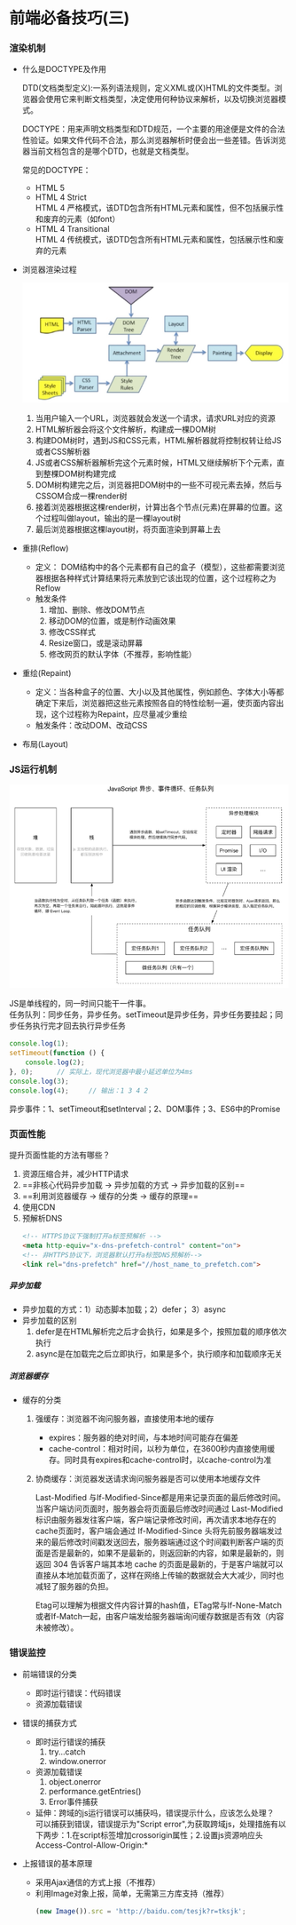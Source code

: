 # 前端必备技巧(三)

### 渲染机制

- 什么是DOCTYPE及作用

    DTD(文档类型定义):一系列语法规则，定义XML或(X)HTML的文件类型。浏览器会使用它来判断文档类型，决定使用何种协议来解析，以及切换浏览器模式。 
    
    DOCTYPE：用来声明文档类型和DTD规范，一个主要的用途便是文件的合法性验证。如果文件代码不合法，那么浏览器解析时便会出一些差错。告诉浏览器当前文档包含的是哪个DTD，也就是文档类型。
    
    常见的DOCTYPE：
    - HTML 5	 <!DOCTYPE html>
    - HTML 4 Strict  
        HTML 4 严格模式，该DTD包含所有HTML元素和属性，但不包括展示性和废弃的元素（如font）
    - HTML 4 Transitional    
        HTML 4 传统模式，该DTD包含所有HTML元素和属性，包括展示性和废弃的元素

- 浏览器渲染过程
    
    ![浏览器渲染过程](./imgs/浏览器渲染过程.png)
    
    1. 当用户输入一个URL，浏览器就会发送一个请求，请求URL对应的资源
    2. HTML解析器会将这个文件解析，构建成一棵DOM树
    3. 构建DOM树时，遇到JS和CSS元素，HTML解析器就将控制权转让给JS或者CSS解析器
    4. JS或者CSS解析器解析完这个元素时候，HTML又继续解析下个元素，直到整棵DOM树构建完成
    5. DOM树构建完之后，浏览器把DOM树中的一些不可视元素去掉，然后与CSSOM合成一棵render树
    6. 接着浏览器根据这棵render树，计算出各个节点(元素)在屏幕的位置。这个过程叫做layout，输出的是一棵layout树
    7. 最后浏览器根据这棵layout树，将页面渲染到屏幕上去

- 重排(Reflow)

    - 定义： DOM结构中的各个元素都有自己的盒子（模型），这些都需要浏览器根据各种样式计算结果将元素放到它该出现的位置，这个过程称之为Reflow
    - 触发条件
        1. 增加、删除、修改DOM节点
        2. 移动DOM的位置，或是制作动画效果
        3. 修改CSS样式
        4. Resize窗口，或是滚动屏幕
        5. 修改网页的默认字体（不推荐，影响性能）

- 重绘(Repaint)

    - 定义：当各种盒子的位置、大小以及其他属性，例如颜色、字体大小等都确定下来后，浏览器把这些元素按照各自的特性绘制一遍，使页面内容出现，这个过程称为Repaint，应尽量减少重绘
    - 触发条件：改动DOM、改动CSS

- 布局(Layout)

### JS运行机制

![js事件队列](./imgs/EventLoop.png)

JS是单线程的，同一时间只能干一件事。    
任务队列：同步任务，异步任务。setTimeout是异步任务，异步任务要挂起；同步任务执行完才回去执行异步任务
```JavaScript
console.log(1);
setTimeout(function () {
    console.log(2);
}, 0);      // 实际上，现代浏览器中最小延迟单位为4ms
console.log(3);
console.log(4);     // 输出：1 3 4 2
```

异步事件：1、setTimeout和setInterval；2、DOM事件；3、ES6中的Promise

### 页面性能

提升页面性能的方法有哪些？
1. 资源压缩合并，减少HTTP请求
2. ==非核心代码异步加载 -> 异步加载的方式 -> 异步加载的区别==
3. ==利用浏览器缓存 -> 缓存的分类 -> 缓存的原理==
4. 使用CDN
5. 预解析DNS
    ```HTML
    <!-- HTTPS协议下强制打开a标签预解析 -->
    <meta http-equiv="x-dns-prefetch-control" content="on">
    <!-- 非HTTPS协议下，浏览器默认打开a标签DNS预解析-->
    <link rel="dns-prefetch" href="//host_name_to_prefetch.com">
    ```
##### 异步加载

- 异步加载的方式：1）动态脚本加载；2）defer； 3）async
- 异步加载的区别
    1. defer是在HTML解析完之后才会执行，如果是多个，按照加载的顺序依次执行
    2. async是在加载完之后立即执行，如果是多个，执行顺序和加载顺序无关

##### 浏览器缓存

- 缓存的分类
    1. 强缓存：浏览器不询问服务器，直接使用本地的缓存
        - expires：服务器的绝对时间，与本地时间可能存在偏差
        - cache-control：相对时间，以秒为单位，在3600秒内直接使用缓存。同时具有expires和cache-control时，以cache-control为准
    2. 协商缓存：浏览器发送请求询问服务器是否可以使用本地缓存文件
    
        Last-Modified 与If-Modified-Since都是用来记录页面的最后修改时间。当客户端访问页面时，服务器会将页面最后修改时间通过 Last-Modified 标识由服务器发往客户端，客户端记录修改时间，再次请求本地存在的cache页面时，客户端会通过 If-Modified-Since 头将先前服务器端发过来的最后修改时间戳发送回去，服务器端通过这个时间戳判断客户端的页面是否是最新的，如果不是最新的，则返回新的内容，如果是最新的，则 返回 304 告诉客户端其本地 cache 的页面是最新的，于是客户端就可以直接从本地加载页面了，这样在网络上传输的数据就会大大减少，同时也减轻了服务器的负担。

        Etag可以理解为根据文件内容计算的hash值，ETag常与If-None-Match或者If-Match一起，由客户端发给服务器端询问缓存数据是否有效（内容未被修改）。

### 错误监控

- 前端错误的分类
    - 即时运行错误：代码错误
    - 资源加载错误

- 错误的捕获方式
    - 即时运行错误的捕获
        1. try...catch
        2. window.onerror
    - 资源加载错误
        1. object.onerror
        2. performance.getEntries()
        3. Error事件捕获
    - 延伸：跨域的js运行错误可以捕获吗，错误提示什么，应该怎么处理？    
        可以捕获到错误，错误提示为"Script error",为获取跨域js，处理措施有以下两步：1.在script标签增加crossorigin属性；2.设置js资源响应头Access-Control-Allow-Origin:*   
- 上报错误的基本原理

    - 采用Ajax通信的方式上报（不推荐）
    - 利用Image对象上报，简单，无需第三方库支持（推荐）
        ```JavaScript
        (new Image()).src = 'http://baidu.com/tesjk?r=tksjk';
